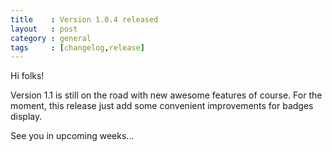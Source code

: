 ```yaml
---
title    : Version 1.0.4 released
layout   : post
category : general
tags     : [changelog,release]
---
```


Hi folks!

Version 1.1 is still on the road with new awesome features of course. For the moment, this release just add some convenient improvements for badges display.

See you in upcoming weeks...

<!--more-->

<div class="pmlversion pmlchangelog" data-version="1.0.3"></div>
<div class="pmlversion pmlchangelog" data-version="1.0.4"></div>
